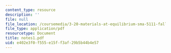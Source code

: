```yaml
---
content_type: resource
description: ''
file: null
file_location: /coursemedia/3-20-materials-at-equilibrium-sma-5111-fall-2003/e402e3f0f555e15ff3af29b5b44b4e57_notes1.pdf
file_type: application/pdf
resourcetype: Document
title: notes1.pdf
uid: e402e3f0-f555-e15f-f3af-29b5b44b4e57
---
```

